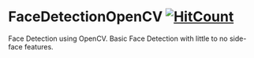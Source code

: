 # FaceDetectionOpenCV [![HitCount](http://hits.dwyl.com/NIKHILDUGAR/FaceDetectionOpenCV.svg)](http://hits.dwyl.com/NIKHILDUGAR/FaceDetectionOpenCV)
Face Detection using OpenCV. Basic Face Detection with little to no side-face features. 
